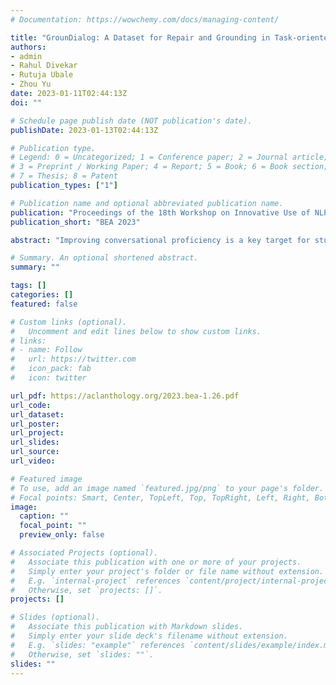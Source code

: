 ```yaml
---
# Documentation: https://wowchemy.com/docs/managing-content/

title: "GrounDialog: A Dataset for Repair and Grounding in Task-oriented Spoken Dialogues for Language Learning"
authors:
- admin
- Rahul Divekar
- Rutuja Ubale
- Zhou Yu
date: 2023-01-11T02:44:13Z
doi: ""

# Schedule page publish date (NOT publication's date).
publishDate: 2023-01-13T02:44:13Z

# Publication type.
# Legend: 0 = Uncategorized; 1 = Conference paper; 2 = Journal article;
# 3 = Preprint / Working Paper; 4 = Report; 5 = Book; 6 = Book section;
# 7 = Thesis; 8 = Patent
publication_types: ["1"]

# Publication name and optional abbreviated publication name.
publication: "Proceedings of the 18th Workshop on Innovative Use of NLP for Building Educational Applications"
publication_short: "BEA 2023"

abstract: "Improving conversational proficiency is a key target for students learning a new language. While acquiring conversational proficiency, students must learn the linguistic mechanisms of Repair and Grounding (R&G) to negotiate meaning and find common ground with their interlocutor so conversational breakdowns can be resolved. Task-oriented Spoken Dialogue Systems (SDS) have long been sought as a tool to hone conversational proficiency. However, the R&G patterns for language learners interacting with a task-oriented spoken dialogue system are not reflected explicitly in any existing datasets. Therefore, to move the needle in Spoken Dialogue Systems for language learning we present GrounDialog: an annotated dataset of spoken conversations where we elicit a rich set of R&G patterns."

# Summary. An optional shortened abstract.
summary: ""

tags: []
categories: []
featured: false

# Custom links (optional).
#   Uncomment and edit lines below to show custom links.
# links:
# - name: Follow
#   url: https://twitter.com
#   icon_pack: fab
#   icon: twitter

url_pdf: https://aclanthology.org/2023.bea-1.26.pdf
url_code:
url_dataset:
url_poster:
url_project:
url_slides:
url_source:
url_video:

# Featured image
# To use, add an image named `featured.jpg/png` to your page's folder. 
# Focal points: Smart, Center, TopLeft, Top, TopRight, Left, Right, BottomLeft, Bottom, BottomRight.
image:
  caption: ""
  focal_point: ""
  preview_only: false

# Associated Projects (optional).
#   Associate this publication with one or more of your projects.
#   Simply enter your project's folder or file name without extension.
#   E.g. `internal-project` references `content/project/internal-project/index.md`.
#   Otherwise, set `projects: []`.
projects: []

# Slides (optional).
#   Associate this publication with Markdown slides.
#   Simply enter your slide deck's filename without extension.
#   E.g. `slides: "example"` references `content/slides/example/index.md`.
#   Otherwise, set `slides: ""`.
slides: ""
---
```

